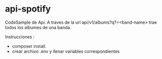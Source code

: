 # api-spotify
CodeSample de Api.
A traves de la url api/v1/albums?q?=&lt;band-name> trae todos los albumes de una banda.

Instrucciones : 

- composer install.
- crear archivo .env y llenar variables correspondientes
